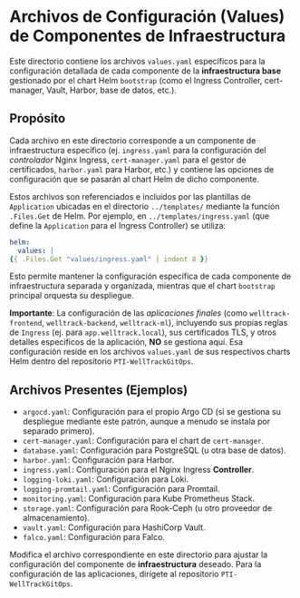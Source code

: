 # Archivos de Configuración (Values) de Componentes de Infraestructura

Este directorio contiene los archivos `values.yaml` específicos para la configuración detallada de cada componente de la **infraestructura base** gestionado por el chart Helm `bootstrap` (como el Ingress Controller, cert-manager, Vault, Harbor, base de datos, etc.).

## Propósito

Cada archivo en este directorio corresponde a un componente de infraestructura específico (ej. `ingress.yaml` para la configuración del *controlador* Nginx Ingress, `cert-manager.yaml` para el gestor de certificados, `harbor.yaml` para Harbor, etc.) y contiene las opciones de configuración que se pasarán al chart Helm de dicho componente.

Estos archivos son referenciados e incluidos por las plantillas de `Application` ubicadas en el directorio `../templates/` mediante la función `.Files.Get` de Helm. Por ejemplo, en `../templates/ingress.yaml` (que define la `Application` para el Ingress Controller) se utiliza:

```yaml
helm:
  values: |
{{ .Files.Get "values/ingress.yaml" | indent 8 }}
```

Esto permite mantener la configuración específica de cada componente de infraestructura separada y organizada, mientras que el chart `bootstrap` principal orquesta su despliegue.

**Importante**: La configuración de las *aplicaciones finales* (como `welltrack-frontend`, `welltrack-backend`, `welltrack-ml`), incluyendo sus propias reglas de `Ingress` (ej. para `app.welltrack.local`), sus certificados TLS, y otros detalles específicos de la aplicación, **NO** se gestiona aquí. Esa configuración reside en los archivos `values.yaml` de sus respectivos charts Helm dentro del repositorio `PTI-WellTrackGitOps`.

## Archivos Presentes (Ejemplos)

-   `argocd.yaml`: Configuración para el propio Argo CD (si se gestiona su despliegue mediante este patrón, aunque a menudo se instala por separado primero).
-   `cert-manager.yaml`: Configuración para el chart de `cert-manager`.
-   `database.yaml`: Configuración para PostgreSQL (u otra base de datos).
-   `harbor.yaml`: Configuración para Harbor.
-   `ingress.yaml`: Configuración para el Nginx Ingress **Controller**.
-   `logging-loki.yaml`: Configuración para Loki.
-   `logging-promtail.yaml`: Configuración para Promtail.
-   `monitoring.yaml`: Configuración para Kube Prometheus Stack.
-   `storage.yaml`: Configuración para Rook-Ceph (u otro proveedor de almacenamiento).
-   `vault.yaml`: Configuración para HashiCorp Vault.
-   `falco.yaml`: Configuración para Falco.

Modifica el archivo correspondiente en este directorio para ajustar la configuración del componente de **infraestructura** deseado. Para la configuración de las aplicaciones, dirígete al repositorio `PTI-WellTrackGitOps`. 